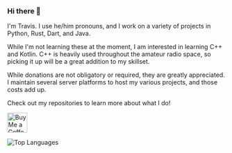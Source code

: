 ### Hi there 👋

I'm Travis. I use he/him pronouns, and I work on a variety of projects in Python, Rust, Dart, and Java. 

While I'm not learning these at the moment, I am interested in learning C++ and Kotlin. C++ is heavily used throughout the 
amateur radio space, so picking it up will be a great addition to my skillset. 

While donations are not obligatory or required, they are greatly appreciated. I maintain several server platforms to host
my various projects, and those costs add up.

Check out my repositories to learn more about what I do!

<a href='https://ko-fi.com/tweirtx' target='_blank'><img height='35' style='border:0px;height:46px;' src='https://az743702.vo.msecnd.net/cdn/kofi3.png?v=0' border='0' alt='Buy Me a Coffee at ko-fi.com' /> </a>



![Top Languages](https://github-readme-stats.vercel.app/api/top-langs/?username=tweirtx&layout=compact)

